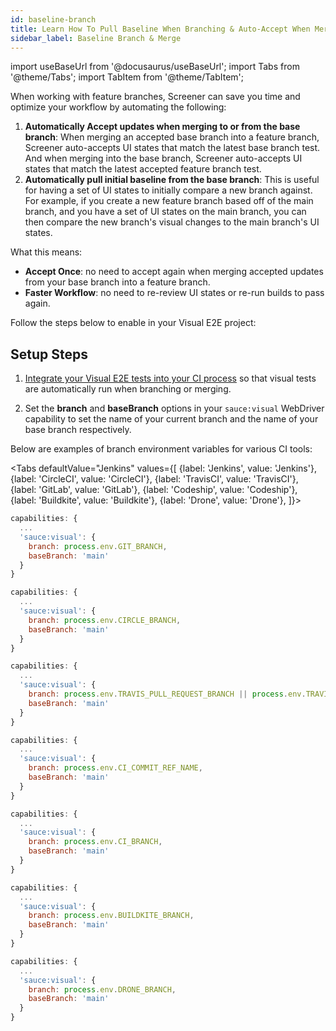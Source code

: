 ```yaml
---
id: baseline-branch
title: Learn How To Pull Baseline When Branching & Auto-Accept When Merging
sidebar_label: Baseline Branch & Merge
---
```


import useBaseUrl from '@docusaurus/useBaseUrl';
import Tabs from '@theme/Tabs';
import TabItem from '@theme/TabItem';


When working with feature branches, Screener can save you time and optimize your workflow by automating the following:

1. **Automatically Accept updates when merging to or from the base branch**: When merging an accepted base branch into a feature branch, Screener auto-accepts UI states that match the latest base branch test. And when merging into the base branch, Screener auto-accepts UI states that match the latest accepted feature branch test.
2. **Automatically pull initial baseline from the base branch**: This is useful for having a set of UI states to initially compare a new branch against. For example, if you create a new feature branch based off of the main branch, and you have a set of UI states on the main branch, you can then compare the new branch's visual changes to the main branch's UI states.

What this means:

* **Accept Once**: no need to accept again when merging accepted updates from your base branch into a feature branch.
* **Faster Workflow**: no need to re-review UI states or re-run builds to pass again.

Follow the steps below to enable in your Visual E2E project:


## Setup Steps

1. [Integrate your Visual E2E tests into your CI process](https://screener.io/v2/docs/visual-e2e/ci) so that visual tests are automatically run when branching or merging.

2. Set the **branch** and **baseBranch** options in your `sauce:visual` WebDriver capability to set the name of your current branch and the name of your base branch respectively.

Below are examples of branch environment variables for various CI tools:

<Tabs
  defaultValue="Jenkins"
  values={[
    {label: 'Jenkins', value: 'Jenkins'},
    {label: 'CircleCI', value: 'CircleCI'},
    {label: 'TravisCI', value: 'TravisCI'},
    {label: 'GitLab', value: 'GitLab'},
    {label: 'Codeship', value: 'Codeship'},
    {label: 'Buildkite', value: 'Buildkite'},
    {label: 'Drone', value: 'Drone'},
  ]}>

<TabItem value="Jenkins">

```js
capabilities: {
  ...
  'sauce:visual': {
    branch: process.env.GIT_BRANCH,
    baseBranch: 'main'
  }
}
```

</TabItem>
<TabItem value="CircleCI">

```js
capabilities: {
  ...
  'sauce:visual': {
    branch: process.env.CIRCLE_BRANCH,
    baseBranch: 'main'
  }
}
```

</TabItem>
<TabItem value="TravisCI">

```js
capabilities: {
  ...
  'sauce:visual': {
    branch: process.env.TRAVIS_PULL_REQUEST_BRANCH || process.env.TRAVIS_BRANCH,
    baseBranch: 'main'
  }
}
```

</TabItem>
<TabItem value="GitLab">

```js
capabilities: {
  ...
  'sauce:visual': {
    branch: process.env.CI_COMMIT_REF_NAME,
    baseBranch: 'main'
  }
}
```

</TabItem>
<TabItem value="Codeship">

```js
capabilities: {
  ...
  'sauce:visual': {
    branch: process.env.CI_BRANCH,
    baseBranch: 'main'
  }
}
```

</TabItem>
<TabItem value="Buildkite">

```js
capabilities: {
  ...
  'sauce:visual': {
    branch: process.env.BUILDKITE_BRANCH,
    baseBranch: 'main'
  }
}
```

</TabItem>
<TabItem value="Drone">

```js
capabilities: {
  ...
  'sauce:visual': {
    branch: process.env.DRONE_BRANCH,
    baseBranch: 'main'
  }
}
```

</TabItem>
</Tabs>
